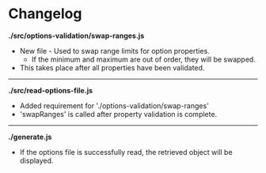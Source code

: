 # Changelog

**./src/options-validation/swap-ranges.js**
* New file - Used to swap range limits for option properties.
	* If the minimum and maximum are out of order, they will be swapped.
* This takes place after all properties have been validated.

---

**./src/read-options-file.js**
* Added requirement for './options-validation/swap-ranges'
* 'swapRanges' is called after property validation is complete.

---

**./generate.js**
* If the options file is successfully read, the retrieved object will be displayed.
